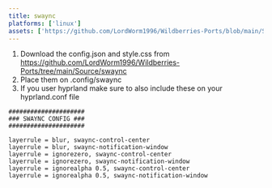 ```yaml
---
title: swaync
platforms: ['linux']
assets: ['https://github.com/LordWorm1996/Wildberries-Ports/blob/main/Source/swaync/config.json', 'https://github.com/LordWorm1996/Wildberries-Ports/blob/main/Source/swaync/style.css']
---
```


1. Download the config.json and style.css from https://github.com/LordWorm1996/Wildberries-Ports/tree/main/Source/swaync
2. Place them on .config/swaync
3. If you user hyprland make sure to also include these on your hyprland.conf file
```
#####################
### SWAYNC CONFIG ###
#####################

layerrule = blur, swaync-control-center
layerrule = blur, swaync-notification-window
layerrule = ignorezero, swaync-control-center
layerrule = ignorezero, swaync-notification-window
layerrule = ignorealpha 0.5, swaync-control-center
layerrule = ignorealpha 0.5, swaync-notification-window
```
